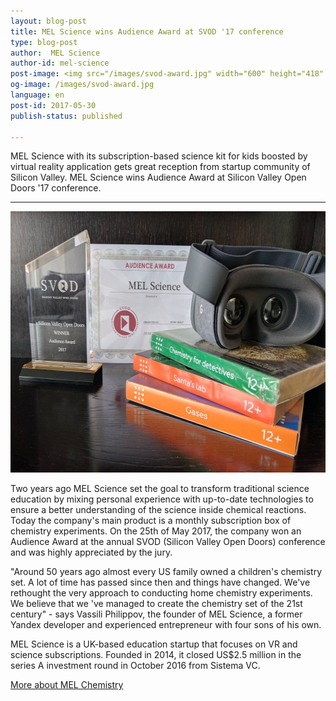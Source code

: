 ```yaml
---
layout: blog-post
title: MEL Science wins Audience Award at SVOD '17 conference
type: blog-post
author:  MEL Science
author-id: mel-science
post-image: <img src="/images/svod-award.jpg" width="600" height="418" alt="SVOD Award">
og-image: /images/svod-award.jpg
language: en
post-id: 2017-05-30
publish-status: published

---
```

MEL Science with its subscription-based science kit for kids boosted by virtual reality application gets great reception from startup community of Silicon Valley. MEL Science wins Audience Award at Silicon Valley Open Doors '17 conference.
<!-- more -->

---

<img src="/images/svod-award.jpg" width="600" height="418" alt="SVOD Award">

Two years ago MEL Science set the goal to transform traditional science education by mixing personal experience with up-to-date technologies to ensure a better understanding of the science inside chemical reactions. Today the company's main product is a monthly subscription box of chemistry experiments. On the 25th of May 2017, the company won an Audience Award at the annual SVOD (Silicon Valley Open Doors) conference and was highly appreciated by the jury.

"Around 50 years ago almost every US family owned a children's chemistry set. A lot of time has passed since then and things have changed. We've rethought the very approach to conducting home chemistry experiments. We believe that we 've managed to create the chemistry set of the 21st century" - says Vassili Philippov, the founder of MEL Science, a former Yandex developer and experienced entrepreneur with four sons of his own.

MEL Science is a UK-based education startup that focuses on VR and science subscriptions. Founded in 2014, it closed US$2.5 million in the series A investment round in October 2016 from Sistema VC.

<a class="btn btn-primary btn-lg active btn-overflow" href="https://melscience.com">More about MEL Chemistry</a>
